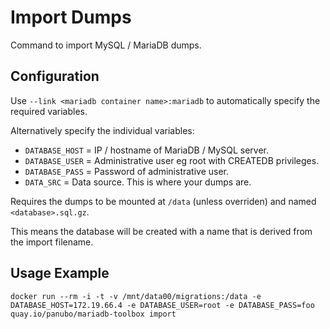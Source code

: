 # Import Dumps

Command to import MySQL / MariaDB dumps.

## Configuration

Use `--link <mariadb container name>:mariadb` to automatically specify the required variables.

Alternatively specify the individual variables:

- `DATABASE_HOST` = IP / hostname of MariaDB / MySQL server.
- `DATABASE_USER` = Administrative user eg root with CREATEDB privileges.
- `DATABASE_PASS` = Password of administrative user.
- `DATA_SRC` = Data source. This is where your dumps are.

Requires the dumps to be mounted at `/data` (unless overriden) and named `<database>.sql.gz`.

This means the database will be created with a name that is derived from the import filename.

## Usage Example

```docker run --rm -i -t -v /mnt/data00/migrations:/data -e DATABASE_HOST=172.19.66.4 -e DATABASE_USER=root -e DATABASE_PASS=foo quay.io/panubo/mariadb-toolbox import```
